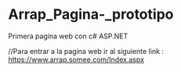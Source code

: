 # Arrap_Pagina-_prototipo
Primera pagina web con c# ASP.NET

//Para entrar a la pagina web ir al siguiente link :     
https://www.arrap.somee.com/Index.aspx
